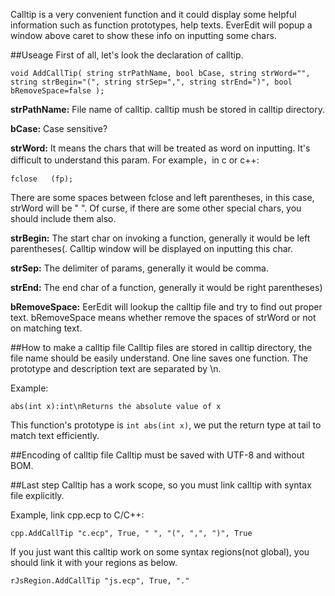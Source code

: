 Calltip is a very convenient function and it could display some helpful information such as function prototypes, help texts. EverEdit will popup a window above caret to show these info on inputting some chars.
 
##Useage
First of all, let's look the declaration of calltip.

```
void AddCallTip( string strPathName, bool bCase, string strWord="", string strBegin="(", string strSep=",", string strEnd=")", bool bRemoveSpace=false );
```

**strPathName:** File name of calltip. calltip mush be stored in calltip directory.

**bCase:** Case sensitive?

**strWord:** It means the chars that will be treated as word on inputting. It's difficult to understand this param. For example，in c or c++:

```
fclose   (fp);
```

There are some spaces between fclose and left parentheses, in this case, strWord will be " ". Of curse, if there are some other special chars, you should include them also.

**strBegin:** The start char on invoking a function, generally it would be left parentheses(. Calltip window will be displayed on inputting this char.

**strSep:** The delimiter of params, generally it would be comma.

**strEnd:** The end char of a function, generally it would be right parentheses)

**bRemoveSpace:** EerEdit will lookup the calltip file and try to find out proper text. bRemoveSpace means whether remove the spaces of strWord or not on matching text.

##How to make a calltip file
Calltip files are stored in calltip directory, the file name should be easily understand. One line saves one function. The prototype and description text are separated by \n. 

Example:

```
abs(int x):int\nReturns the absolute value of x
```

This function's prototype is `int abs(int x)`, we put the return type at tail to match text efficiently.

##Encoding of calltip file
Calltip must be saved with UTF-8 and without BOM.

##Last step
Calltip has a work scope, so you must link calltip with syntax file explicitly.


Example, link cpp.ecp to C/C++:

```
cpp.AddCallTip "c.ecp", True, " ", "(", ",", ")", True
```

If you just want this calltip work on some syntax regions(not global), you should link it with your regions as below.

```
rJsRegion.AddCallTip "js.ecp", True, "."
```
